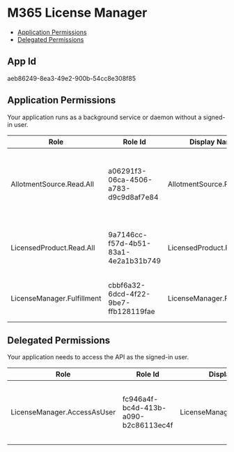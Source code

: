 # M365 License Manager
- [Application Permissions](#application-permissions)
- [Delegated Permissions](#delegated-permissions)

## App Id
aeb86249-8ea3-49e2-900b-54cc8e308f85

## Application Permissions
Your application runs as a background service or daemon without a signed-in user.

| Role | Role Id | Display Name | Description |
|---|---|---|---|
| AllotmentSource.Read.All | a06291f3-06ca-4506-a783-d9c9d8af7e84 | AllotmentSource.Read.All | This allows an application to call Allotment to get details about subscription |
| LicensedProduct.Read.All | 9a7146cc-f57d-4b51-83a1-4e2a1b31b749 | LicensedProduct.Read.All | Enables the client to read all Licensed Product information. |
| LicenseManager.Fulfillment | cbbf6a32-6dcd-4f22-9be7-ffb128119fae | LicenseManager.Fulfillment | Allows the application to submit Fulfillment actions. |

## Delegated Permissions
Your application needs to access the API as the signed-in user. 

| Role | Role Id | Display Name | Description |
|---|---|---|---|
| LicenseManager.AccessAsUser | fc946a4f-bc4d-413b-a090-b2c86113ec4f | LicenseManager.AccessAsUser | Access the M365 License Manager service as the signed-in user |

